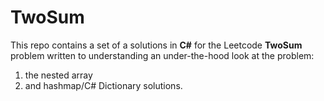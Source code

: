 # TwoSum 
This repo contains a set of a solutions in **C#** for the Leetcode **TwoSum** problem written to understanding an under-the-hood look at the problem:
1. the nested array 
2. and hashmap/C# Dictionary solutions.
